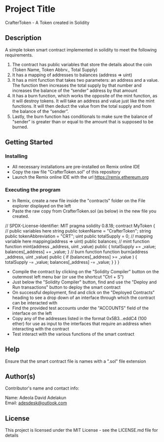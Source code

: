 # Project Title

CrafterToken - A Token created in Solidity

## Description

A simple token smart contract implemented in solidity to meet the following requirements.
1. The contract has public variables that store the details about the coin (Token Name, Token Abbrv., Total Supply)
2. It has a mapping of addresses to balances (address => uint)
3. It has a mint function that takes two parameters: an address and a value. 
   The function then increases the total supply by that number and increases the balance 
   of the “sender” address by that amount
4. It has a burn function, which works the opposite of the mint function, as it will destroy tokens. 
   It will take an address and value just like the mint functions. It will then deduct the value from the total supply 
   and from the balance of the “sender”.
5. Lastly, the burn function has conditionals to make sure the balance of "sender" is greater than or equal 
   to the amount that is supposed to be burned.

## Getting Started

### Installing

* All necessary installations are pre-installed on Remix online IDE
* Copy the raw file "CrafterToken.sol" of this repository 
* Launch the Remix online IDE with the url https://remix.ethereum.org  

### Executing the program

* In Remix, create a new file inside the "contracts" folder on the File explorer displayed on the left
* Paste the raw copy from CrafterToken.sol (as below) in the new file you created.

// SPDX-License-Identifier: MIT
pragma solidity 0.8.18;
contract MyToken {
    // public variables here
    string public tokenName = "CrafterToken";
    string public tokenAbbreviation = "CRT";
    uint public totalSupply = 0;
    // mapping variable here
    mapping(address => uint) public balances;
    // mint function
    function mint(address _address, uint _value) public {
        totalSupply += _value;
        balances[_address] += _value;
    }
    // burn function
    function burn(address _address, uint _value) public {
        if (balances[_address] >= _value ) {
            totalSupply -= _value;
            balances[_address] -= _value;
        }
    }
}

* Compile the contract by clicking on the "Solidity Compiler" button on the outermost left menu bar (or use the shortcut "Ctrl + S")
* Just below the "Solidity Compiler" button, find and use the "Deploy and Run transactions" button to deploy the smart contract
* On successful deployment, find and click on the "Deployed Contracts" heading to see a drop down of an interface through which the contract can be interacted 
with
* Find the provided test accounts under the "ACCOUNTS" field of the interface on the left
* Copy any of the addresses listed in the format 0x5B3...eddC4 (100 ether) for use as input to the interfaces that require an address when interacting with the contract
* Test interact with the various functions of the smart contract


## Help

Ensure that the smart contract file is names with a ".sol" file extension

## Author(s)

Contributor's name and contact info:

Name: Adeola David Adelakun  
Email: adesdesk@outlook.com


## License

This project is licensed under the MIT License - see the LICENSE.md file for details
